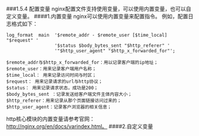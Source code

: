 ###1.5.4 配置变量
nginx配置文件支持使用变量，可以使用内置变量，也可以自定义变量。
####1.内置变量
nginx可以使用内置变量来配置指令。
例如，配置日志格式如下：
```
log_format  main  '$remote_addr - $remote_user [$time_local] "$request" '
                  '$status $body_bytes_sent "$http_referer" '
                  '"$http_user_agent" "$http_x_forwarded_for"';

$remote_addr与$http_x_forwarded_for：用以记录客户端的ip地址；
$remote_user：用来记录客户端用户名称；
$time_local： 用来记录访问时间与时区；
$request： 用来记录请求的url与http协议；
$status： 用来记录请求状态，成功是200；
$body_bytes_sent ：记录发送给客户端文件主体内容大小；
$http_referer：用来记录从那个页面链接访问过来的；
$http_user_agent：记录客户浏览器的相关信息；
```
http核心模块的内置变量请参考官网：http://nginx.org/en/docs/varindex.html。
####2.自定义变量
